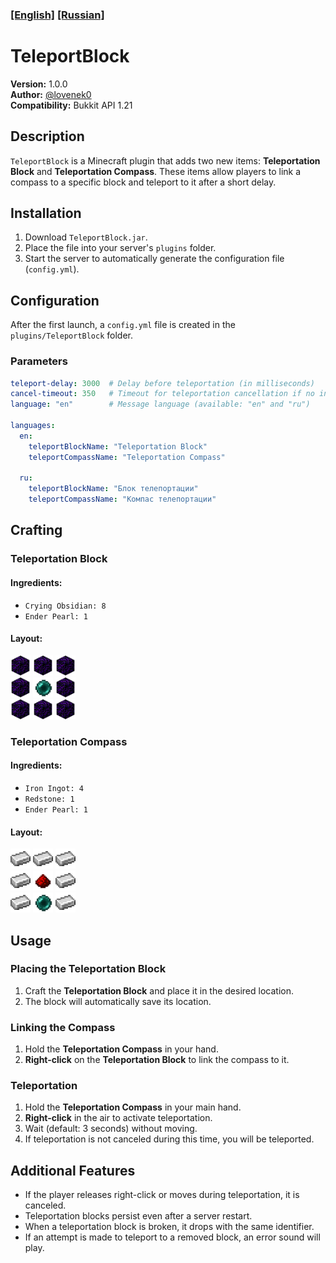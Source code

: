 ### [[English]](Readme.MD) [[Russian]](ReadmeRU.MD)

# TeleportBlock

**Version:** 1.0.0  
**Author:** [@lovenek0](https://github.com/lovenek0)  
**Compatibility:** Bukkit API 1.21

## Description
`TeleportBlock` is a Minecraft plugin that adds two new items: **Teleportation Block** and **Teleportation Compass**. These items allow players to link a compass to a specific block and teleport to it after a short delay.

## Installation
1. Download `TeleportBlock.jar`.
2. Place the file into your server's `plugins` folder.
3. Start the server to automatically generate the configuration file (`config.yml`).

## Configuration
After the first launch, a `config.yml` file is created in the `plugins/TeleportBlock` folder.

### Parameters
```yaml
teleport-delay: 3000  # Delay before teleportation (in milliseconds)
cancel-timeout: 350   # Timeout for teleportation cancellation if no interaction occurs (in milliseconds)
language: "en"        # Message language (available: "en" and "ru")

languages:
  en:
    teleportBlockName: "Teleportation Block"
    teleportCompassName: "Teleportation Compass"

  ru:
    teleportBlockName: "Блок телепортации"
    teleportCompassName: "Компас телепортации"
```

## Crafting
### Teleportation Block
#### Ingredients:
- `Crying Obsidian: 8`
- `Ender Pearl: 1`

#### Layout:
<img alt="Crying Obsidian" src="./assets/Crying_Obsidian.webp" width="32px" height="32px"/> <img alt="Crying Obsidian" src="./assets/Crying_Obsidian.webp" width="32px" height="32px"/> <img alt="Crying Obsidian" src="./assets/Crying_Obsidian.webp" width="32px" height="32px"/>
<br>
<img alt="Crying Obsidian" src="./assets/Crying_Obsidian.webp" width="32px" height="32px"/> <img alt="Ender Pearl" src="./assets/Ender_Pearl.webp" width="32px" height="32px"/> <img alt="Crying Obsidian" src="./assets/Crying_Obsidian.webp" width="32px" height="32px"/>
<br>
<img alt="Crying Obsidian" src="./assets/Crying_Obsidian.webp" width="32px" height="32px"/> <img alt="Crying Obsidian" src="./assets/Crying_Obsidian.webp" width="32px" height="32px"/> <img alt="Crying Obsidian" src="./assets/Crying_Obsidian.webp" width="32px" height="32px"/>

### Teleportation Compass
#### Ingredients:
- `Iron Ingot: 4`
- `Redstone: 1`
- `Ender Pearl: 1`

#### Layout:
<img alt="Iron Ingot" src="./assets/Iron_Ingot.webp" width="32px" height="32px"/> <img alt="Iron Ingot" src="./assets/Iron_Ingot.webp" width="32px" height="32px"/> <img alt="Iron Ingot" src="./assets/Iron_Ingot.webp" width="32px" height="32px"/>
<br>
<img alt="Iron Ingot" src="./assets/Iron_Ingot.webp" width="32px" height="32px"/> <img alt="Redstone_Dust" src="./assets/Redstone_Dust.webp" width="32px" height="32px"/> <img alt="Iron Ingot" src="./assets/Iron_Ingot.webp" width="32px" height="32px"/>
<br>
<img alt="Iron Ingot" src="./assets/Iron_Ingot.webp" width="32px" height="32px"/> <img alt="Ender Pearl" src="./assets/Ender_Pearl.webp" width="32px" height="32px"/> <img alt="Iron Ingot" src="./assets/Iron_Ingot.webp" width="32px" height="32px"/>

## Usage
### Placing the Teleportation Block
1. Craft the **Teleportation Block** and place it in the desired location.
2. The block will automatically save its location.

### Linking the Compass
1. Hold the **Teleportation Compass** in your hand.
2. **Right-click** on the **Teleportation Block** to link the compass to it.

### Teleportation
1. Hold the **Teleportation Compass** in your main hand.
2. **Right-click** in the air to activate teleportation.
3. Wait (default: 3 seconds) without moving.
4. If teleportation is not canceled during this time, you will be teleported.

## Additional Features
- If the player releases right-click or moves during teleportation, it is canceled.
- Teleportation blocks persist even after a server restart.
- When a teleportation block is broken, it drops with the same identifier.
- If an attempt is made to teleport to a removed block, an error sound will play.

